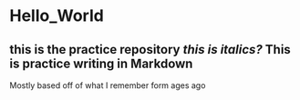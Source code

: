 # Hello_World
this is the practice repository
*this is italics?*
This is practice writing in Markdown
-------------------
Mostly based off of what I remember form ages ago
